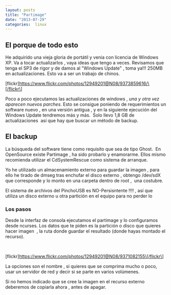 ```yaml
---
layout: posts
title: "Partimage"
date: "2013-07-29"
categories:  linux
---
```


## El porque de todo esto

He adquirido una vieja gloria de portátil y venia con licencia de Windows XP. Va a tocar actualizarlos , vaya ideas que tengo a veces. Revisamos que tenga el SP3 de rigor y de damos al "Windows Update" , toma ya!!! 250MB en actualizaciones. Esto va a ser un trabajo de chinos.

\[flickr\]https://www.flickr.com/photos/12949201@N08/9373859616/\[/flickr\]

Poco a poco ejecutamos las actualizaciones de windows , _una y otra vez aparecen nuevos parches_. Esto se consigue poniendo de requerimientos un software nuevo , en una versión antigua , y en la siguiente ejecución del Windows Update tendremos más y más.  Solo llevo 1,8 GB de actualizaciones  así que hay que buscar un método de backup.

## El backup

La búsqueda del software tiene como requisito que sea de tipo Ghost.  En OpenSource existe Partimage , ha sido probarlo y enamorarme. Ellos mismo recomienda utilizar el CdSystemRescue como sistema de arranque.

Yo he utilizado un almacenamiento externo para guardar la imagen , para ello he tirado de dmseg tras enchufar el disco externo , obtengo /dev/sdX que corresponde y lo monto en una carpeta dentro de root ,  una costubre.

El sistema de archivos del PinchoUSB es NO-Persisntente !!!! , así que utiliza un disco externo u otra partición en el equipo para no perder lo

### Los pasos

Desde la interfaz de consola ejecutamos el partimage y lo configuramos desde ncurses. Los datos que te piden es la partición o disco que quieres hacer imagen  , la ruta donde guardar el resultado (donde hayas montado el recurso).

 

\[flickr\]https://www.flickr.com/photos/12949201@N08/9371082155\[/flickr\]

La opciones son el nombre , si quieres que se comprima mucho o poco,  usar un servidor de red y decir si se parte en varios volúmenes.

Si no hemos indicado que se cree la imagen en el recurso externo deberemos de copiarla ahora , antes de apagar.
